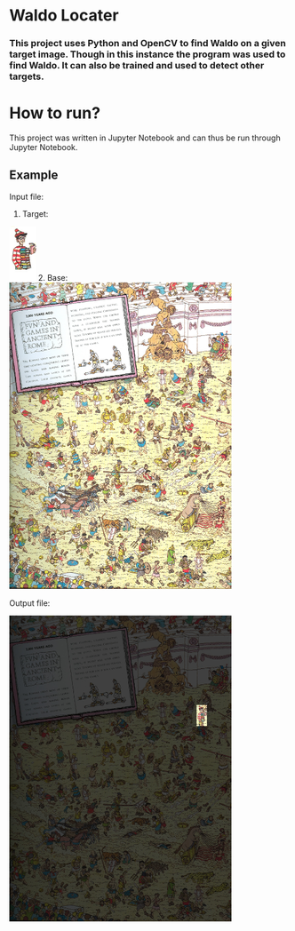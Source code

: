 # Waldo Locater
### This project uses Python and OpenCV to find Waldo on a given target image. Though in this instance the program was used to find Waldo. It can also be trained and used to detect other targets.

# How to run?
This project was written in Jupyter Notebook and can thus be run through Jupyter Notebook.

## Example
Input file:
1. Target:
<img src="/waldo_books_dim.jpg" width="48">
2. Base:
<img src="/waldo_zoo.jpg" width="400">

Output file:

<img src="/Puzzle_Result.jpg" width="400">
